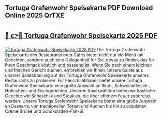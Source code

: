 ## Tortuga Grafenwohr Speisekarte PDF Download Online 2025 QrTXE

# <h2><a href="http://gcak2g.nevu.top/?p=Tortuga+Grafenwohr+Speisekarte">🔗 👉🔴 Tortuga Grafenwohr Speisekarte 2025 PDF</a></h2>

[![Tortuga Grafenwohr Speisekarte 2025 PDF](https://i.imgur.com/dBaPXMq.png)](http://gcak2g.nevu.top/?p=Tortuga+Grafenwohr+Speisekarte)
Die Tortuga Grafenwohr Speisekarte des Restaurants oder Cafés bietet nicht nur ein Menü mit Gerichten, sondern auch eine Gelegenheit für Sie, etwas zu finden, das für Ihren Geschmack köstlich und passend ist. Wenn Sie nach einem leichten und frischen Gericht suchen, empfehlen wir Ihnen, unsere Salate aus unserer Salatabteilung auf der Tortuga Grafenwohr Speisekarte unseres Restaurants zu probieren. Für Fleischliebhaber bietet unsere Tortuga Grafenwohr Speisekarte eine große Auswahl an Rind-, Schweinefleisch-, Hühnchen- und Fischgerichten. Unseren Auserwählten bieten wir köstliche Gerichte wie Schaschlik und Steak an, die über offenem Feuer zubereitet werden. Unsere Tortuga Grafenwohr Speisekarte bietet eine große Auswahl an Desserts, von traditionellen Torten und Kuchen bis hin zu exquisiten Crème Brûlée und Schokoladen-Fan-Si.
